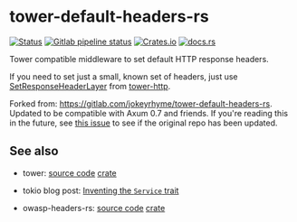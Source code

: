 # tower-default-headers-rs
[![Status](https://img.shields.io/badge/status-actively--developed-brightgreen)](https://gitlab.com/jokeyrhyme/tower-default-headers-rs) [![Gitlab pipeline status](https://img.shields.io/gitlab/pipeline-status/jokeyrhyme/tower-default-headers-rs?branch=main)](https://gitlab.com/jokeyrhyme/tower-default-headers-rs/-/pipelines?ref=main) [![Crates.io](https://img.shields.io/crates/v/tower-default-headers)](https://crates.io/crates/tower-default-headers) [![docs.rs](https://img.shields.io/docsrs/tower-default-headers)](https://docs.rs/tower-default-headers)

Tower compatible middleware to set default HTTP response headers.

If you need to set just a small, known set of headers, just use [SetResponseHeaderLayer](https://docs.rs/tower-http/latest/tower_http/set_header/struct.SetResponseHeaderLayer.html) from [tower-http](https://docs.rs/tower-http/latest/tower_http/index.html).

Forked from: https://gitlab.com/jokeyrhyme/tower-default-headers-rs. Updated to be compatible with Axum 0.7 and friends. If you're reading this in the future, see [this issue](https://gitlab.com/jokeyrhyme/tower-default-headers-rs/-/issues/2) to see if the original repo has been updated.

## See also

- tower: [source code](https://github.com/tower-rs/tower) [crate](https://crates.io/crates/tower)

- tokio blog post: [Inventing the `Service` trait](https://tokio.rs/blog/2021-05-14-inventing-the-service-trait)

- owasp-headers-rs: [source code](https://gitlab.com/jokeyrhyme/owasp-headers-rs) [crate](https://crates.io/crates/owasp-headers)
